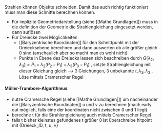 Strahlen können Objekte schneiden. Damit das auch richtig funktioniert muss man diese Schnitte berechnen können.

- Für implizite Geometriedarstellung (siehe [[Mathe Grundlagen]]) muss in die definition der Geometrie die Strahlengleichung eingesetzt werden, dann auflösen
- Für Dreiecke zwei Möglichkeiten:
	- [[Baryzentrische Koordinaten]] für den Schnittpunkt mit der Dreiecksebene berechnen und dann auswerten ob alle größer gleich 0 sind (anschaulich aber so macht man es wohl nicht)
	-  Punkte in Ebene des Dreiecks lassen sich beschreiben durch $Q(\lambda_2, \lambda_3) = P_1 + \lambda_2(P_2 - P_1) + \lambda_3(P_3 - P_1)$ , setzte Strahlengleichung mit dieser Gleichung gleich
		--> 3 Gleichungen, 3 unbekannte $t, \lambda_2, \lambda_3$ , Löse mittels Cramerscher Regel

#### Möller-Trumbore-Algorithmus
- nutze Cramersche Regel (siehe [[Mathe Grundlagen]]) um nacheinander die [[Baryzentrische Koordinaten]] u und v zu berechnen (mach early out möglich, falls eine der koordinaten nicht zwischen 0 und 1 liegt)
- berechne t für die Strahlengleichung auch mittels Cramerscher Regel
- falls t bisher kleinstes gefundenes t größer 0 ist überschreibe hitpoint mit {Dreieck_ID, t, u, v}